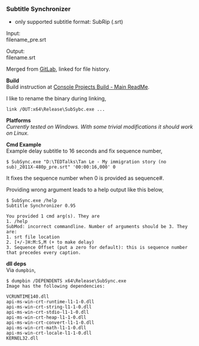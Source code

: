### Subtitle Synchronizer
- only supported subtitle format: SubRip (.srt)
 
Input:  
	filename_pre.srt
	
Output:  
	filename.srt

Merged from [GitLab](https://gitlab.com/atiq-cs/merged_SubtitleSynchronizer), linked for file history.

**Build**  
Build instruction at [Console Projects Build - Main ReadMe](https://github.com/atiq-cs/cpp/tree/dev/Console).

I like to rename the binary during linking,

    link /OUT:x64\Release\SubSybc.exe ...


**Platforms**  
*Currently tested on Windows. With some trivial modifications it should work on Linux.*

**Cmd Example**  
Example delay subtitle to 16 seconds and fix sequence number,

    $ SubSync.exe "D:\TEDTalks\Tan Le - My immigration story (no sub)_2011X-480p_pre.srt" '00:00:16,000' 0

It fixes the sequence number when 0 is provided as sequence#.

Providing wrong argument leads to a help output like this below,

    $ SubSync.exe /help
    Subtitle Synchronizer 0.95

    You provided 1 cmd arg(s). They are
    1. /help
    SubMod: incorrect commandline. Number of arguments should be 3. They are:
    1. srt file location
    2. [+/-]H:M:S,M (+ to make delay)
    3. Sequence Offset (put a zero for default): this is sequence number that precedes every caption.


**dll deps**  
Via `dumpbin`,

    $ dumpbin /DEPENDENTS x64\Release\SubSync.exe
    Image has the following dependencies:

    VCRUNTIME140.dll
    api-ms-win-crt-runtime-l1-1-0.dll
    api-ms-win-crt-string-l1-1-0.dll
    api-ms-win-crt-stdio-l1-1-0.dll
    api-ms-win-crt-heap-l1-1-0.dll
    api-ms-win-crt-convert-l1-1-0.dll
    api-ms-win-crt-math-l1-1-0.dll
    api-ms-win-crt-locale-l1-1-0.dll
    KERNEL32.dll

